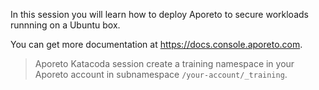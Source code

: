 In this session you will learn how to deploy Aporeto
to secure workloads runnning on a Ubuntu box.

You can get more documentation at <https://docs.console.aporeto.com>.

> Aporeto Katacoda session create a training namespace
> in your Aporeto account in subnamespace `/your-account/_training`.
